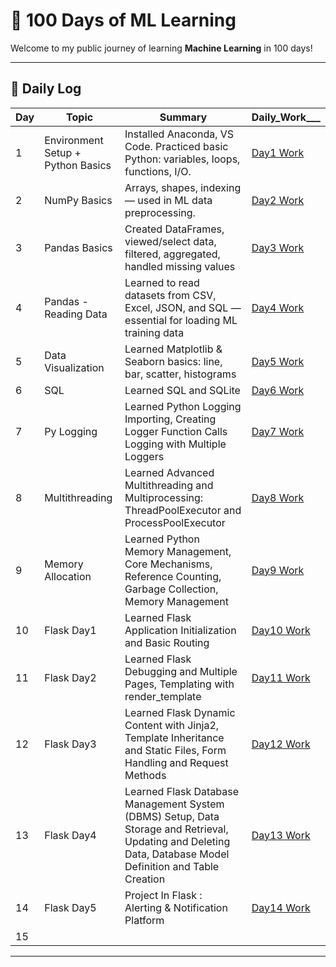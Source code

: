 # 🚀 100 Days of ML Learning 

Welcome to my public journey of learning **Machine Learning** in 100 days!


---

## 📅 Daily Log

| Day | Topic | Summary | Daily_Work___ |
|-----|-------|---------|----------|
| 1 | Environment Setup + Python Basics | Installed Anaconda, VS Code. Practiced basic Python: variables, loops, functions, I/O. | [Day1 Work](./Day1/day1-notebook.ipynb) |
| 2 | NumPy Basics | Arrays, shapes, indexing — used in ML data preprocessing. | [Day2 Work](./Day2/numpy.ipynb)              |
| 3 | Pandas Basics    | Created DataFrames, viewed/select data, filtered, aggregated, handled missing values   | [Day3 Work](Day3/pandas.ipynb)        |
| 4 | Pandas - Reading Data | Learned to read datasets from CSV, Excel, JSON, and SQL — essential for loading ML training data | [Day4 Work](Day4/read_data.ipynb) |
| 5 | Data Visualization    | Learned Matplotlib & Seaborn basics: line, bar, scatter, histograms          | [Day5 Work](Day5/matplotlib.ipynb) |
| 6 | SQL | Learned SQL and SQLite | [Day6 Work](https://github.com/SachinMugade8797/100DaysOfML-Learning/tree/main/Day6%20SQL)|
| 7 | Py Logging | Learned Python Logging Importing, Creating Logger Function Calls Logging with Multiple Loggers | [Day7 Work](https://github.com/SachinMugade8797/100DaysOfML-Learning/tree/main/Day7%20Py_logging) |
| 8 | Multithreading | Learned Advanced Multithreading and Multiprocessing: ThreadPoolExecutor and ProcessPoolExecutor | [Day8 Work](https://github.com/SachinMugade8797/100DaysOfML-Learning/tree/main/Day8%20multithreading) |
| 9 | Memory Allocation | Learned Python Memory Management, Core Mechanisms, Reference Counting, Garbage Collection, Memory Management | [Day9 Work](https://github.com/SachinMugade8797/100DaysOfML-Learning/tree/main/Day9%20Memory%20Allocation) |
| 10 | Flask Day1 | Learned Flask Application Initialization and Basic Routing | [Day10 Work](https://github.com/SachinMugade8797/Flask-Learning) |
| 11 | Flask Day2 | Learned Flask Debugging and Multiple Pages, Templating with render_template | [Day11 Work](https://github.com/SachinMugade8797/Flask-Learning#3-debugging-and-multiple-pages) |
| 12 | Flask Day3 | Learned Flask Dynamic Content with Jinja2, Template Inheritance and Static Files, Form Handling and Request Methods | [Day12 Work](https://github.com/SachinMugade8797/Flask-Learning#5-dynamic-content-with-jinja2) |
| 13 | Flask Day4 | Learned Flask Database Management System (DBMS) Setup, Data Storage and Retrieval, Updating and Deleting Data, Database Model Definition and Table Creation | [Day13 Work](https://github.com/SachinMugade8797/Flask-Learning#8-database-management-system-dbms-setup) |
| 14 | Flask Day5 | Project In Flask : Alerting & Notification Platform | [Day14 Work](https://github.com/SachinMugade8797/Alerting-Notification-Platform) |
| 15 | 



---





